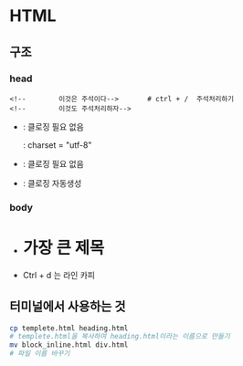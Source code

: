 # HTML

## 구조

### head

```
<!--        이것은 주석이다-->       # ctrl + /  주석처리하기
<!--        이것도 주석처리하자-->
```

* <meta>

  : 클로징 필요 없음

  : charset = "utf-8"

* <link>

  : 클로징 필요 없음

* <title>Heading</title>

  : 클로징 자동생성

### body

* <h1> 가장 큰 제목 </h1>

* Ctrl + d 는 라인 카피

## 터미널에서 사용하는 것

``` sh
cp templete.html heading.html 
# templete.html을 복사하여 heading.html이라는 이름으로 만들기
mv block_inline.html div.html
# 파일 이름 바꾸기
```

